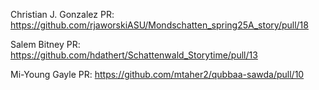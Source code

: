 Christian J. Gonzalez PR: https://github.com/rjaworskiASU/Mondschatten_spring25A_story/pull/18

Salem Bitney PR: https://github.com/hdathert/Schattenwald_Storytime/pull/13

Mi-Young Gayle PR: https://github.com/mtaher2/qubbaa-sawda/pull/10
